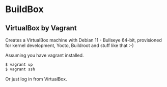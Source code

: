 # BuildBox

## VirtualBox by Vagrant
Creates a VirtualBox machine with Debian 11 - Bullseye 64-bit, provisioned
for kernel development, Yocto, Buildroot and stuff like that :-)

Assuming you have vagrant installed.

```bash
$ vagrant up
$ vagrant ssh
```

Or just log in from VirtualBox.
